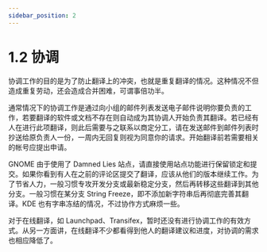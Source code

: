 ```yaml
---
sidebar_position: 2
---
```


# 1.2 协调

协调工作的目的是为了防止翻译上的冲突，也就是重复翻译的情况。这种情况不但造成重复劳动，还会造成合并困难，可谓事倍功半。

通常情况下的协调工作是通过向小组的邮件列表发送电子邮件说明你要负责的工作，若要翻译的软件或文档不存在则自动成为其协调人开始负责其翻译。若已经有人在进行此项翻译，则此后需要与之联系以商定分工，请在发送邮件到邮件列表时抄送给原负责人一份，一周内无回复则视为同意你的请求。开始翻译前若需要相关的帐号应提出申请。

GNOME 由于使用了 Damned Lies 站点，请直接使用站点功能进行保留锁定和提交。如果你看到有人在之前的评论区提交了翻译，应该从他们的版本继续工作。为了节省人力，一般习惯专攻开发分支或最新稳定分支，然后再转移这些翻译到其他分支。一般习惯在某分支 String Freeze，即不添加新字符串后再彻底完善其翻译。KDE 也有字串冻结的情况，不过协作方式麻烦一些。

对于在线翻译，如 Launchpad、Transifex，暂时还没有进行协调工作的有效方式。从另一方面讲，在线翻译不少都看得到他人的翻译建议和进度，对协调的需求也相应降低了。
